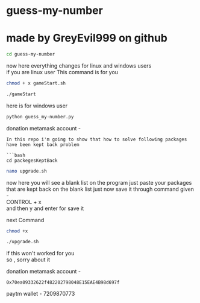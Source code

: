 # guess-my-number

# made by GreyEvil999 on github  
```bash
cd guess-my-number
```

now here everything changes for linux and windows users  
if you are linux user This command is for you
```bash
chmod + x gameStart.sh
```
```bash
./gameStart
```

here is for windows user
```python
python guess_my-number.py
```
donation metamask account - 
```
In this repo i'm going to show that how to solve following packages have been kept back problem

```bash
cd packegesKeptBack
```
```bash
nano upgrade.sh
```

now here you will see a blank list on the program just paste your packages that are kept back on the blank list just now save it through command given -  
CONTROL + x  
and then y and enter for save it


next Command
```bash
chmod +x
```
```bash
./upgrade.sh
```

if this won't worked for you   
so , sorry about it

donation metamask account - 
```
0x70ea09332622f482202798048E15EAE4B98d697f
```
paytm wallet - 7209870773
